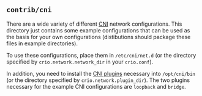 ## `contrib/cni` ##

There are a wide variety of different [CNI][cni] network configurations. This
directory just contains some example configurations that can be used as the
basis for your own configurations (distibutions should package these files in
example directories).

To use these configurations, place them in `/etc/cni/net.d` (or the directory
specified by `crio.network.network_dir` in your `crio.conf`).

In addition, you need to install the [CNI plugins][cni] necessary into
`/opt/cni/bin` (or the directory specified by `crio.network.plugin_dir`). The
two plugins necessary for the example CNI configurations are `loopback` and
`bridge`.

[cni]: https://github.com/containernetworking/cni

